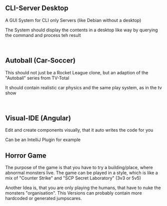 ## CLI-Server Desktop

A GUI System for CLI only Servers (like Debian without a desktop)

The System should display the contents in a desktop like way by querying the command and process teh result

<br>

## Autoball (Car-Soccer)

This should not just be a Rocket League clone, but an adaption of the "Autoball" series from TV-Total

It should contain realistic car physics and the same play system, as in the tv show

<br>

## Visual-IDE (Angular)

Edit and create components visually, that it auto writes the code for you

Can be an IntelliJ Plugin for example

## Horror Game

The purpose of the game is that you have to try a building/place, where abnormal monsters live. The game can be played in a style, which is like a mix of "Counter Strike" and "SCP Secret Laboratory" (3v3 or 5v5)

Another Idea is, that you are only playing the humans, that have to nuke the monsters "organisation". This Versions can probably contain more hardcoded or generated jumpscares.
